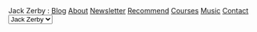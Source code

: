<div class="site-navigation">
    <div class="site-navigation-links">
        <span>Jack Zerby : </span>
        <a href="/">Blog</a>
        <a href="/about">About</a>
        <a href="/newsletter">Newsletter</a>
        <a href="/recommend">Recommend</a>
        <a href="https://jack-zerby-school.schoolkeep.com/courses">Courses</a>
        <a href="/music">Music</a> 
        <a href="/contact">Contact</a>
    </div>
    <div class="site-navigation-dropdown">
        <select>
            <option>Jack Zerby</option>
        </select>
    </div>
</div>